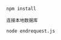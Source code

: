 <!--
 * @Author: Liziming726 873884635@qq.com
 * @Date: 2022-11-14 16:41:28
 * @LastEditors: Liziming726 873884635@qq.com
 * @LastEditTime: 2022-11-14 16:41:33
 * @FilePath: \pachong2\README.md
 * @Description: 这是默认设置,请设置`customMade`, 打开koroFileHeader查看配置 进行设置: https://github.com/OBKoro1/koro1FileHeader/wiki/%E9%85%8D%E7%BD%AE
-->

```
npm install

连接本地数据库

node endrequest.js
```

